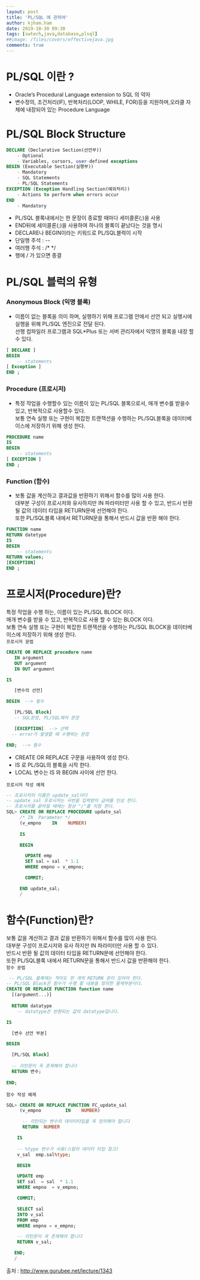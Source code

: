 ```yaml
---
layout: post
title: 'PL/SQL 에 관하여'
author: kjham.ham
date: 2019-10-30 09:30
tags: [swtech,java,database,plsql]
##image: /files/covers/effectivejava.jpg
comments: true
---
```


# PL/SQL 이란 ?  
- Oracle’s Procedural Language extension to SQL 의 약자  
- 변수정의, 조건처리(IF), 반복처리(LOOP, WHILE, FOR)등을 지원하며,오라클 자체에 내장되어 있는 Procedure Language  

# PL/SQL Block Structure  
~~~sql
DECLARE (Declarative Section(선언부))
    - Optional
    - Variables, cursors, user-defined exceptions
BEGIN (Executable Section(실행부))
    - Mandatory
    - SQL Statements
    - PL/SQL Statements
EXCEPTION (Exception Handling Section(예외처리))
    - Actions to perform when errors occur
END
    - Mandatory
~~~
- PL/SQL 블록내에서는 한 문장이 종료할 때마다 세미콜론(;)을 사용  
- END뒤에 세미콜론(;)을 사용하여 하나의 블록이 끝났다는 것을 명시  
- DECLARE나 BEGIN이라는 키워드로 PL/SQL블럭이 시작  
- 단일행 주석 : --  
- 여러행 주석 : /* */  
- 행에 / 가 있으면 종결  

# PL/SQL 블럭의 유형  

### Anonymous Block (익명 블록)  
- 이름이 없는 블록을 의미 하며, 실행하기 위해 프로그램 안에서 선언 되고 실행시에 실행을 위해 PL/SQL 엔진으로 전달 된다.  
선행 컴파일러 프로그램과 SQL*Plus 또는 서버 관리자에서 익명의 블록을 내장 할 수 있다.
~~~sql
[ DECLARE ]
BEGIN
    -- statements
[ Exception ]
END ;
~~~

### Procedure (프로시저)  
- 특정 작업을 수행할수 있는 이름이 있는 PL/SQL 블록으로서, 매개 변수를 받을수 있고, 반복적으로 사용할수 있다.  
보통 연속 실행 또는 구현이 복잡한 트랜잭션을 수행하는 PL/SQL블록을 데이터베이스에 저장하기 위해 생성 한다.  
~~~sql
PROCEDURE name 
IS
BEGIN
    -- statements
[ EXCEPTION ]
END ;
~~~

### Function (함수)  
- 보통 값을 계산하고 결과값을 반환하기 위해서 함수를 많이 사용 한다.  
대부분 구성이 프로시저와 유사하지만 IN 파라미터만 사용 할 수 있고, 반드시 반환 될 값의 데이터 타입을 RETURN문에 선언해야 한다.  
또한 PL/SQL블록 내에서 RETURN문을 통해서 반드시 값을 반환 해야 한다.
~~~sql
FUNCTION name 
RETURN datetype
IS
BEGIN
    -- statements
RETURN values;
[EXCEPTION]
END ;
~~~

# 프로시저(Procedure)란?  
특정 작업을 수행 하는, 이름이 있는 PL/SQL BLOCK 이다.  
매개 변수를 받을 수 있고, 반복적으로 사용 할 수 있는 BLOCK 이다.  
보통 연속 실행 또는 구현이 복잡한 트랜잭션을 수행하는 PL/SQL BLOCK을 데이터베이스에 저장하기 위해 생성 한다.  
`프로시저 문법`  
~~~sql
CREATE OR REPLACE procedure name 
   IN argument 
   OUT argument 
   IN OUT argument 

IS 

   [변수의 선언]

BEGIN  --> 필수 

   [PL/SQL Block] 
   -- SQL문장, PL/SQL제어 문장 

   [EXCEPTION]  --> 선택
  -- error가 발생할 때 수행하는 문장

END;  --> 필수 
~~~
- CREATE OR REPLACE 구문을 사용하여 생성 한다.  
- IS 로 PL/SQL의 블록을 시작 한다.  
- LOCAL 변수는 IS 와 BEGIN 사이에 선언 한다.  

`프로시저 작성 예제`  
~~~sql
-- 프로시저의 이름은 update_sal이다 
-- update_sal 프로시저는 사번을 입력받아 급여를 인상 한다. 
-- 프로시저를 끝마칠 때에는 항상 "/"를 지정 한다.
SQL> CREATE OR REPLACE PROCEDURE update_sal 
     /* IN  Parameter */
     (v_empno    IN    NUMBER) 
         
     IS 

     BEGIN 

       UPDATE emp 
       SET sal = sal  * 1.1 
       WHERE empno = v_empno; 

       COMMIT; 

     END update_sal; 
     /     
~~~

# 함수(Function)란?  
보통 값을 계산하고 결과 값을 반환하기 위해서 함수를 많이 사용 한다.  
대부분 구성이 프로시저와 유사 하지만 IN 파라미터만 사용 할 수 있다.  
반드시 반환 될 값의 데이터 타입을 RETURN문에 선언해야 한다.  
또한 PL/SQL블록 내에서 RETURN문을 통해서 반드시 값을 반환해야 한다.  
`함수 문법`  
~~~sql
 -- PL/SQL 블록에는 적어도 한 개의 RETURN 문이 있어야 한다. 
-- PL/SQL Block은 함수가 수행 할 내용을 정의한 몸체부분이다.    
CREATE OR REPLACE FUNCTION function name 
  [(argument...)] 
  
  RETURN datatype
    -- datatype은 반환되는 값의 datatype입니다. 

IS 

  [변수 선언 부분]

BEGIN

  [PL/SQL Block]
   
  -- 리턴문이 꼭 존재해야 합니다
  RETURN 변수; 
        
END;   
~~~

`함수 작성 예제`  
~~~sql
SQL> CREATE OR REPLACE FUNCTION FC_update_sal
     (v_empno         IN    NUMBER)

      -- 리턴되는 변수의 데이터타입을 꼭 정의해야 합니다
      RETURN  NUMBER

    IS
    
    -- %type 변수가 사용(스칼라 데이터 타입 참고)
    v_sal  emp.sal%type;

    BEGIN

    UPDATE emp
    SET sal  = sal  * 1.1
    WHERE empno  = v_empno;

    COMMIT;

    SELECT sal
    INTO v_sal
    FROM emp
    WHERE empno = v_empno;

    -- 리턴문이 꼭 존재해야 합니다
    RETURN v_sal;

   END;   
   /   
~~~


출처 : http://www.gurubee.net/lecture/1343